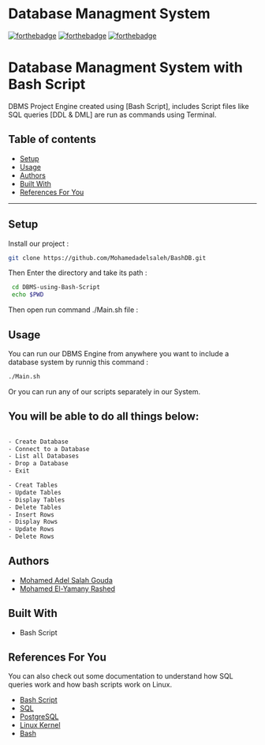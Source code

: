 # Database Managment System
[![forthebadge](https://forthebadge.com/images/badges/built-with-love.svg)](https://forthebadge.com)
[![forthebadge](https://forthebadge.com/images/badges/built-by-developers.svg)](https://forthebadge.com)
[![forthebadge](https://forthebadge.com/images/badges/uses-git.svg)](https://forthebadge.com)

# Database Managment System with Bash Script
DBMS Project Engine created using [Bash Script], includes Script files like SQL queries [DDL & DML] are run as commands using Terminal.

## Table of contents
* [Setup](#setup)
* [Usage](#usage)
* [Authors](#authors)
* [Built With](#built-with)
* [References For You](#references-for-You)
***

## Setup

Install our project :

```bash
git clone https://github.com/Mohamedadelsaleh/BashDB.git
```
Then Enter the directory and take its path :

```bash
 cd DBMS-using-Bash-Script
 echo $PWD   
```
Then open run command ./Main.sh file :

## Usage
You can run our DBMS Engine from anywhere you want to include a database system by runnig this command :
```bash
./Main.sh
```
Or you can run any of our scripts separately in our System.

## You will be able to do all things below:

```bash

- Create Database
- Connect to a Database
- List all Databases
- Drop a Database
- Exit

- Creat Tables
- Update Tables
- Display Tables
- Delete Tables
- Insert Rows
- Display Rows
- Update Rows
- Delete Rows
```
## Authors

* [Mohamed Adel Salah Gouda](https://github.com/Mohamedadelsaleh)
* [Mohamed El-Yamany Rashed](https://github.com/mhmadrashd) 

## Built With
* Bash Script

## References For You
You can also check out some documentation to understand how SQL queries work and how bash scripts work on Linux.
- [Bash Script](https://devhints.io/bash)
- [SQL](https://www.w3schools.com/sql/)
- [PostgreSQL](https://www.postgresql.org/docs/)
- [Linux Kernel](https://www.kernel.org/doc/html/latest/)
- [Bash](https://devdocs.io/bash/)

